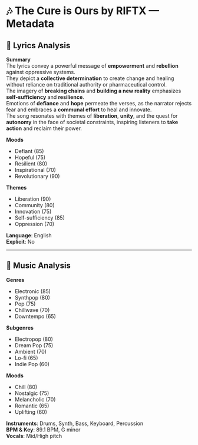 # 🎶 The Cure is Ours by RIFTX — Metadata

## 📜 Lyrics Analysis

**Summary**  
The lyrics convey a powerful message of **empowerment** and **rebellion** against oppressive systems.  
They depict a **collective determination** to create change and healing without reliance on traditional authority or pharmaceutical control.  
The imagery of **breaking chains** and **building a new reality** emphasizes **self-sufficiency** and **resilience**.  
Emotions of **defiance** and **hope** permeate the verses, as the narrator rejects fear and embraces a **communal effort** to heal and innovate.  
The song resonates with themes of **liberation**, **unity**, and the quest for **autonomy** in the face of societal constraints, inspiring listeners to **take action** and reclaim their power.

**Moods**  
- Defiant (85)  
- Hopeful (75)  
- Resilient (80)  
- Inspirational (70)  
- Revolutionary (90)  

**Themes**  
- Liberation (90)  
- Community (80)  
- Innovation (75)  
- Self-sufficiency (85)  
- Oppression (70)  

**Language**: English  
**Explicit**: No  

---

## 🎼 Music Analysis

**Genres**  
- Electronic (85)  
- Synthpop (80)  
- Pop (75)  
- Chillwave (70)  
- Downtempo (65)  

**Subgenres**  
- Electropop (80)  
- Dream Pop (75)  
- Ambient (70)  
- Lo-fi (65)  
- Indie Pop (60)  

**Moods**  
- Chill (80)  
- Nostalgic (75)  
- Melancholic (70)  
- Romantic (65)  
- Uplifting (60)  

**Instruments**: Drums, Synth, Bass, Keyboard, Percussion  
**BPM & Key**: 89.1 BPM, G minor  
**Vocals**: Mid/High pitch
